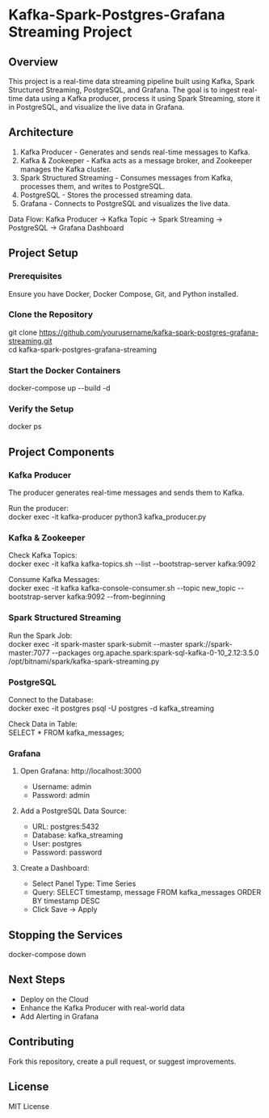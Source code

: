 # Kafka-Spark-Postgres-Grafana Streaming Project

## Overview
This project is a real-time data streaming pipeline built using Kafka, Spark Structured Streaming, PostgreSQL, and Grafana. The goal is to ingest real-time data using a Kafka producer, process it using Spark Streaming, store it in PostgreSQL, and visualize the live data in Grafana.

## Architecture
1. Kafka Producer - Generates and sends real-time messages to Kafka.
2. Kafka & Zookeeper - Kafka acts as a message broker, and Zookeeper manages the Kafka cluster.
3. Spark Structured Streaming - Consumes messages from Kafka, processes them, and writes to PostgreSQL.
4. PostgreSQL - Stores the processed streaming data.
5. Grafana - Connects to PostgreSQL and visualizes the live data.

Data Flow: Kafka Producer → Kafka Topic → Spark Streaming → PostgreSQL → Grafana Dashboard

## Project Setup

### Prerequisites
Ensure you have Docker, Docker Compose, Git, and Python installed.

### Clone the Repository
git clone https://github.com/yourusername/kafka-spark-postgres-grafana-streaming.git  
cd kafka-spark-postgres-grafana-streaming  

### Start the Docker Containers
docker-compose up --build -d  

### Verify the Setup
docker ps  

## Project Components

### Kafka Producer
The producer generates real-time messages and sends them to Kafka.

Run the producer:  
docker exec -it kafka-producer python3 kafka_producer.py  

### Kafka & Zookeeper
Check Kafka Topics:  
docker exec -it kafka kafka-topics.sh --list --bootstrap-server kafka:9092  

Consume Kafka Messages:  
docker exec -it kafka kafka-console-consumer.sh --topic new_topic --bootstrap-server kafka:9092 --from-beginning  

### Spark Structured Streaming
Run the Spark Job:  
docker exec -it spark-master spark-submit --master spark://spark-master:7077 --packages org.apache.spark:spark-sql-kafka-0-10_2.12:3.5.0 /opt/bitnami/spark/kafka-spark-streaming.py  

### PostgreSQL
Connect to the Database:  
docker exec -it postgres psql -U postgres -d kafka_streaming  

Check Data in Table:  
SELECT * FROM kafka_messages;  

### Grafana
1. Open Grafana: http://localhost:3000  
   - Username: admin  
   - Password: admin  

2. Add a PostgreSQL Data Source:  
   - URL: postgres:5432  
   - Database: kafka_streaming  
   - User: postgres  
   - Password: password  

3. Create a Dashboard:  
   - Select Panel Type: Time Series  
   - Query: SELECT timestamp, message FROM kafka_messages ORDER BY timestamp DESC  
   - Click Save → Apply  

## Stopping the Services
docker-compose down  

## Next Steps
- Deploy on the Cloud  
- Enhance the Kafka Producer with real-world data  
- Add Alerting in Grafana  

## Contributing
Fork this repository, create a pull request, or suggest improvements.

## License
MIT License
